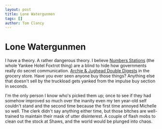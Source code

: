 ```yaml
---
layout: post
title: Lone Watergunmen
tags: []
author: Tom Clancy
---
```


# Lone Watergunmen

I have a theory. A rather dangerous theory. I believe <a href="http://en.wikipedia.org/wiki/Numbers_station" target="_blank">Numbers Stations</a> (the whole Yankee Hotel Foxtrot thing) are a blind to hide how governments really do secret communication. <a href="http://en.wikipedia.org/wiki/Archie_Comics" target="_blank">Archie &amp; Jughead Double Digests</a> in the grocery store. Have you ever seen anyone buy those things? Anything else that doesn't sell by the truckload gets yanked from the impulse buy section in seconds.

I'm the only person I know who's picked them up; once to see if they had somehow improved so much over the inanity even my ten year-old self couldn't stand and the second time because the first time annoyed Michelle so well. The clerk didn't say anything either time, but those bitches are well-trained to maintain their mask of utter disinterest. A couple of flash mobs to clean out the stock at Shaws, and the world would be plunged into chaos.
